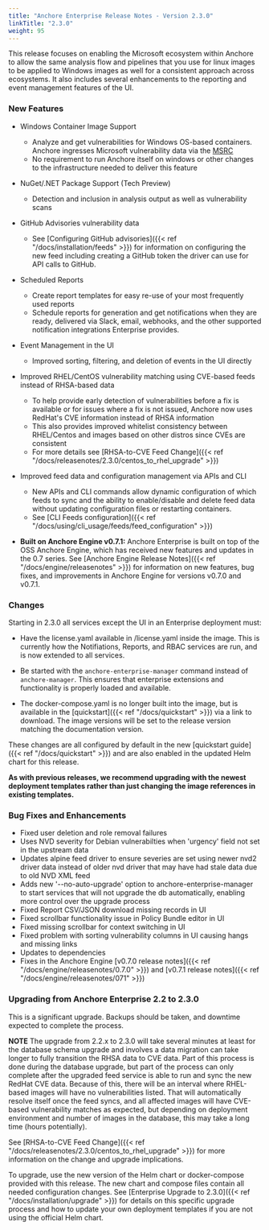 ```yaml
---
title: "Anchore Enterprise Release Notes - Version 2.3.0"
linkTitle: "2.3.0"
weight: 95
---
```


This release focuses on enabling the Microsoft ecosystem within Anchore to allow the same analysis flow and pipelines that you use for linux images to be applied to Windows images
as well for a consistent approach across ecosystems. It also includes several enhancements to the reporting and event management features of the UI.

### New Features

* Windows Container Image Support

  * Analyze and get vulnerabilities for Windows OS-based containers. Anchore ingresses Microsoft vulnerability data via the [MSRC](https://msrc.microsoft.com)
  * No requirement to run Anchore itself on windows or other changes to the infrastructure needed to deliver this feature

* NuGet/.NET Package Support (Tech Preview)

  * Detection and inclusion in analysis output as well as vulnerability scans

* GitHub Advisories vulnerability data

  * See [Configuring GitHub advisories]({{< ref "/docs/installation/feeds" >}}) for information on configuring the new feed including creating a GitHub token the driver can use for API calls to GitHub.

* Scheduled Reports

  * Create report templates for easy re-use of your most frequently used reports
  * Schedule reports for generation and get notifications when they are ready, delivered via Slack, email, webhooks, and the other supported notification integrations Enterprise provides.

* Event Management in the UI

  * Improved sorting, filtering, and deletion of events in the UI directly

* Improved RHEL/CentOS vulnerability matching using CVE-based feeds instead of RHSA-based data

  * To help provide early detection of vulnerabilities before a fix is available or for issues where a fix is not issued, Anchore now uses RedHat's CVE information instead of RHSA information
  * This also provides improved whitelist consistency between RHEL/Centos and images based on other distros since CVEs are consistent
  * For more details see [RHSA-to-CVE Feed Change]({{< ref "/docs/releasenotes/2.3.0/centos_to_rhel_upgrade" >}})

* Improved feed data and configuration management via APIs and CLI

  * New APIs and CLI commands allow dynamic configuration of which feeds to sync and the ability to enable/disable and delete feed data without updating configuration files or restarting containers.
  * See [CLI Feeds configuration]({{< ref "/docs/using/cli_usage/feeds/feed_configuration" >}})

* **Built on Anchore Engine v0.7.1:** Anchore Enterprise is built on top of the OSS Anchore Engine, which has received new features and updates in the 0.7 series. See [Anchore Engine Release Notes]({{< ref "/docs/engine/releasenotes" >}}) for information on new features, bug fixes, and improvements in Anchore Engine for versions v0.7.0 and v0.7.1.

### Changes

Starting in 2.3.0 all services except the UI in an Enterprise deployment must:

* Have the license.yaml available in /license.yaml inside the image. This is currently how the Notifiations, Reports, and RBAC services are run, and is now extended to all services.

* Be started with the `anchore-enterprise-manager` command instead of `anchore-manager`. This ensures that enterprise extensions and functionality is properly loaded and available.

* The docker-compose.yaml is no longer built into the image, but is available in the [quickstart]({{< ref "/docs/quickstart" >}}) via a link to download. The image versions will be set to the release version matching the documentation version.


These changes are all configured by default in the new [quickstart guide]({{< ref "/docs/quickstart" >}}) and are also enabled in the updated Helm chart for this release.

**As with previous releases, we recommend upgrading with the newest deployment templates rather than just changing the image references in existing templates.**

### Bug Fixes and Enhancements

* Fixed user deletion and role removal failures
* Uses NVD severity for Debian vulnerabilties when 'urgency' field not set in the upstream data
* Updates alpine feed driver to ensure severies are set using newer nvd2 driver data instead of older nvd driver that may have had stale data due to old NVD XML feed
* Adds new '--no-auto-upgrade' option to anchore-enterprise-manager to start services that will not upgrade the db automatically, enabling more control over the upgrade process
* Fixed Report CSV/JSON download missing records in UI
* Fixed scrollbar functionality issue in Policy Bundle editor in UI
* Fixed missing scrollbar for context switching in UI
* Fixed problem with sorting vulnerability columns in UI causing hangs and missing links
* Updates to dependencies
* Fixes in the Anchore Engine [v0.7.0 release notes]({{< ref "/docs/engine/releasenotes/0.7.0" >}}) and [v0.7.1 release notes]({{< ref "/docs/engine/releasenotes/071" >}})

### Upgrading from Anchore Enterprise 2.2 to 2.3.0

This is a significant upgrade. Backups should be taken, and downtime expected to complete the process.

**NOTE** The upgrade from 2.2.x to 2.3.0 will take several minutes at least for the database schema upgrade and involves a data migration can take longer to fully transition the RHSA data to CVE data. Part of this process is done during
the database upgrade, but part of the process can only complete after the upgraded feed service is able to run and sync the new RedHat CVE data. Because of this, there will be an interval where RHEL-based images
will have no vulnerabilities listed. That will automatically resolve itself once the feed syncs, and all affected images will have CVE-based vulnerability matches as expected, but depending on deployment environment and number
of images in the database, this may take a long time (hours potentially).

See [RHSA-to-CVE Feed Change]({{< ref "/docs/releasenotes/2.3.0/centos_to_rhel_upgrade" >}}) for more information on the change and upgrade implications. 

To upgrade, use the new version of the Helm chart or docker-compose provided with this release. The new chart and compose files contain all needed configuration changes. See [Enterprise Upgrade to 2.3.0]({{< ref "/docs/installation/upgrade" >}}) for details on this specific upgrade process and how to update your own deployment templates if you are not using the official Helm chart.

